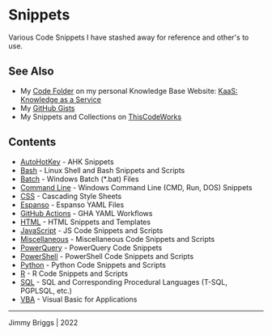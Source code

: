 # Snippets

Various Code Snippets I have stashed away for reference and other's to use.

## See Also

- My [Code Folder](https://publish.obsidian.md/kaas-published/2-Areas/Code/_README) on my personal Knowledge Base Website: [KaaS: Knowledge as a Service](https://publish.obsidian.md/kaas-published/)
- My [GitHub Gists](https://gist.github.com/jimbrig)
- My Snippets and Collections on [ThisCodeWorks](https://www.thiscodeworks.com/user/jimbrig)

## Contents

- [AutoHotKey](AutoHotKey) - AHK Snippets
- [Bash](Bash) - Linux Shell and Bash Snippets and Scripts
- [Batch](Batch) - Windows Batch (*.bat) Files
- [Command Line](CommandLine) - Windows Command Line (CMD, Run, DOS) Snippets 
- [CSS](CSS) - Cascading Style Sheets
- [Espanso](Espanso) - Espanso YAML Files
- [GitHub Actions](GitHubActions) - GHA YAML Workflows
- [HTML](HTML) - HTML Snippets and Templates
- [JavaScript](JavaScript) - JS Code Snippets and Scripts
- [Miscellaneous](Miscellaneous) - Miscellaneous Code Snippets and Scripts
- [PowerQuery](PowerQuery) - PowerQuery Code Snippets
- [PowerShell](PowerShell) - PowerShell Code Snippets and Scripts
- [Python](Python) - Python Code Snippets and Scripts 
- [R](R) - R Code Snippets and Scripts
- [SQL](SQL) - SQL and Corresponding Procedural Languages (T-SQL, PGPLSQL, etc.)
- [VBA](VBA) - Visual Basic for Applications

***

Jimmy Briggs | 2022
